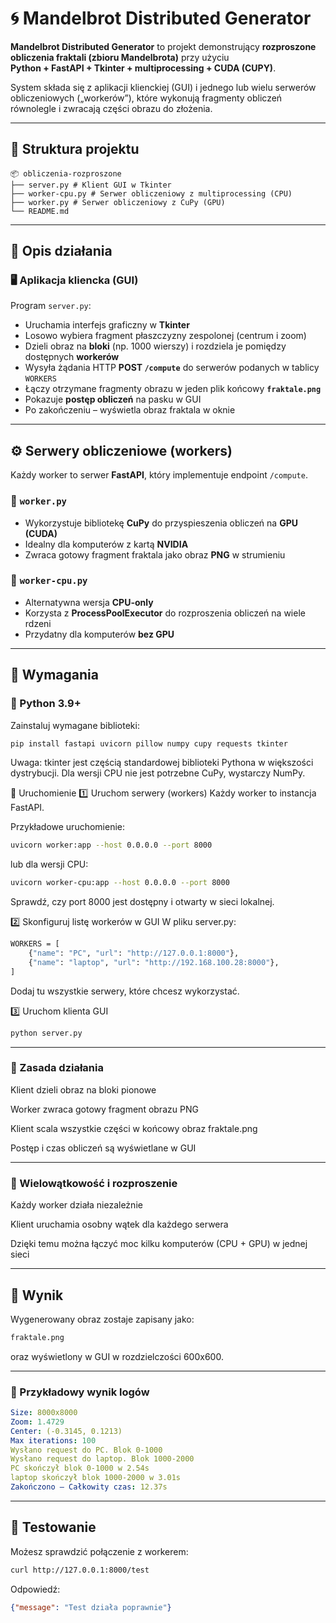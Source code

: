 # 🌀 Mandelbrot Distributed Generator

**Mandelbrot Distributed Generator** to projekt demonstrujący **rozproszone obliczenia fraktali (zbioru Mandelbrota)** przy użyciu  
**Python + FastAPI + Tkinter + multiprocessing + CUDA (CUPY)**.  

System składa się z aplikacji klienckiej (GUI) i jednego lub wielu serwerów obliczeniowych („workerów”), które wykonują fragmenty obliczeń równolegle i zwracają części obrazu do złożenia.

---

## 📁 Struktura projektu

```
📦 obliczenia-rozproszone
├── server.py # Klient GUI w Tkinter
├── worker-cpu.py # Serwer obliczeniowy z multiprocessing (CPU)
├── worker.py # Serwer obliczeniowy z CuPy (GPU)
└── README.md
```

---

## 🚀 Opis działania

### 🖥️ Aplikacja kliencka (GUI)

Program `server.py`:

- Uruchamia interfejs graficzny w **Tkinter**  
- Losowo wybiera fragment płaszczyzny zespolonej (centrum i zoom)  
- Dzieli obraz na **bloki** (np. 1000 wierszy) i rozdziela je pomiędzy dostępnych **workerów**  
- Wysyła żądania HTTP **POST `/compute`** do serwerów podanych w tablicy `WORKERS`  
- Łączy otrzymane fragmenty obrazu w jeden plik końcowy **`fraktale.png`**  
- Pokazuje **postęp obliczeń** na pasku w GUI  
- Po zakończeniu – wyświetla obraz fraktala w oknie  

---

## ⚙️ Serwery obliczeniowe (workers)

Każdy worker to serwer **FastAPI**, który implementuje endpoint `/compute`.

### 🧠 `worker.py`
- Wykorzystuje bibliotekę **CuPy** do przyspieszenia obliczeń na **GPU (CUDA)**  
- Idealny dla komputerów z kartą **NVIDIA**  
- Zwraca gotowy fragment fraktala jako obraz **PNG** w strumieniu  

### 🧮 `worker-cpu.py`
- Alternatywna wersja **CPU-only**  
- Korzysta z **ProcessPoolExecutor** do rozproszenia obliczeń na wiele rdzeni  
- Przydatny dla komputerów **bez GPU**

---

## 🔧 Wymagania

### 🐍 Python 3.9+

Zainstaluj wymagane biblioteki:

```bash
pip install fastapi uvicorn pillow numpy cupy requests tkinter
```
Uwaga:
tkinter jest częścią standardowej biblioteki Pythona w większości dystrybucji.
Dla wersji CPU nie jest potrzebne CuPy, wystarczy NumPy.

🧩 Uruchomienie
1️⃣ Uruchom serwery (workers)
Każdy worker to instancja FastAPI.

Przykładowe uruchomienie:
```bash
uvicorn worker:app --host 0.0.0.0 --port 8000
```
lub dla wersji CPU:
```bash
uvicorn worker-cpu:app --host 0.0.0.0 --port 8000
```
Sprawdź, czy port 8000 jest dostępny i otwarty w sieci lokalnej.

2️⃣ Skonfiguruj listę workerów w GUI
W pliku server.py:
```bash
WORKERS = [
    {"name": "PC", "url": "http://127.0.0.1:8000"},
    {"name": "laptop", "url": "http://192.168.100.28:8000"},
]
```
Dodaj tu wszystkie serwery, które chcesz wykorzystać.

3️⃣ Uruchom klienta GUI
```bash
python server.py
```
---
### 🧠 Zasada działania
Klient dzieli obraz na bloki pionowe

Worker zwraca gotowy fragment obrazu PNG

Klient scala wszystkie części w końcowy obraz fraktale.png

Postęp i czas obliczeń są wyświetlane w GUI

---
### 🧵 Wielowątkowość i rozproszenie
Każdy worker działa niezależnie

Klient uruchamia osobny wątek dla każdego serwera

Dzięki temu można łączyć moc kilku komputerów (CPU + GPU) w jednej sieci

---
## 📸 Wynik
Wygenerowany obraz zostaje zapisany jako:
```bash
fraktale.png
```
oraz wyświetlony w GUI w rozdzielczości 600x600.

---
### 🧰 Przykładowy wynik logów
```yaml
Size: 8000x8000
Zoom: 1.4729
Center: (-0.3145, 0.1213)
Max iterations: 100
Wysłano request do PC. Blok 0-1000
Wysłano request do laptop. Blok 1000-2000
PC skończył blok 0-1000 w 2.54s
laptop skończył blok 1000-2000 w 3.01s
Zakończono — Całkowity czas: 12.37s
```
---
## 🧪 Testowanie
Możesz sprawdzić połączenie z workerem:

```bash
curl http://127.0.0.1:8000/test
```
Odpowiedź:
```json
{"message": "Test działa poprawnie"}
```
